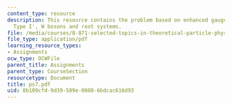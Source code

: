 ```yaml
---
content_type: resource
description: This resource contains the problem based on enhanced gauge groups in
  Type I', W bosons and root systems.
file: /media/courses/8-871-selected-topics-in-theoretical-particle-physics-branes-and-gauge-theory-dynamics-fall-2004/8b109cfd9d39589e00086bdcac616d93_ps7.pdf
file_type: application/pdf
learning_resource_types:
- Assignments
ocw_type: OCWFile
parent_title: Assignments
parent_type: CourseSection
resourcetype: Document
title: ps7.pdf
uid: 8b109cfd-9d39-589e-0008-6bdcac616d93
---
```

